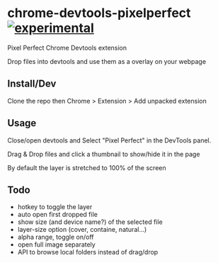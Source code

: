 # chrome-devtools-pixelperfect [![experimental](http://badges.github.io/stability-badges/dist/experimental.svg)](http://github.com/badges/stability-badges)

Pixel Perfect Chrome Devtools extension

Drop files into devtools and use them as a overlay on your webpage

## Install/Dev

Clone the repo then Chrome > Extension > Add unpacked extension

## Usage

Close/open devtools and Select "Pixel Perfect" in the DevTools panel.

Drag & Drop files and click a thumbnail to show/hide it in the page

By default the layer is stretched to 100% of the screen

## Todo

 - hotkey to toggle the layer
 - auto open first dropped file
 - show size (and device name?) of the selected file
 - layer-size option (cover, containe, natural...)
 - alpha range, toggle on/off
 - open full image separately
 - API to browse local folders instead of drag/drop
